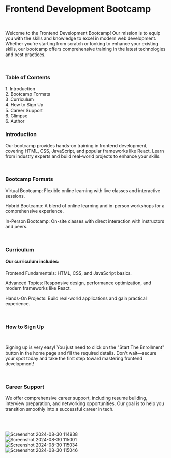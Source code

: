 <h1>Frontend Development Bootcamp</h1>
<br>
<p>Welcome to the Frontend Development Bootcamp! Our mission is to equip you with the skills and knowledge to excel in modern web development. Whether you're starting from scratch or looking to enhance your existing skills, our bootcamp offers comprehensive training in the latest technologies and best practices.</p>
<br>
<h3>Table of Contents</h3>
1. Introduction
<br>
2. Bootcamp Formats
<br>
3 .Curriculum
<br>
4. How to Sign Up
<br>
5. Career Support
<br>
6. Glimpse
<br>
6. Author
<br>

<h3>Introduction</h3>
<p>Our bootcamp provides hands-on training in frontend development, covering HTML, CSS, JavaScript, and popular frameworks like React. Learn from industry experts and build real-world projects to enhance your skills.</p>
<br>
<h3>Bootcamp Formats</h3>
<p>Virtual Bootcamp: Flexible online learning with live classes and interactive sessions.</p>
<p>Hybrid Bootcamp: A blend of online learning and in-person workshops for a comprehensive experience.</p>
<p>In-Person Bootcamp: On-site classes with direct interaction with instructors and peers.</p>
<br>

<h3>Curriculum</h3>
<h4>Our curriculum includes:</h4>
<p>Frontend Fundamentals: HTML, CSS, and JavaScript basics.</p>
<p>Advanced Topics: Responsive design, performance optimization, and modern frameworks like React.</p>
<p>Hands-On Projects: Build real-world applications and gain practical experience.</p>
<br>

<h3>How to Sign Up</h3>
<br>
<p>Signing up is very easy! You just need to click on the "Start The Enrollment" button in the home page and fill the required details. Don't wait—secure your spot today and take the first step toward mastering frontend development!</p>
<br>

<h3>Career Support</h3>
<p>We offer comprehensive career support, including resume building, interview preparation, and networking opportunities. Our goal is to help you transition smoothly into a successful career in tech.</p>
<br>

<Glimpse>
<br>
  
![Screenshot 2024-08-30 114938](https://github.com/user-attachments/assets/3ae87ece-a4a4-4944-a151-1e45994b14cd)
<br>
![Screenshot 2024-08-30 115001](https://github.com/user-attachments/assets/9cbf6af3-a758-4dc9-abb6-d46e9df063ab)
<br>
![Screenshot 2024-08-30 115034](https://github.com/user-attachments/assets/7c1cab8b-6820-40e1-9c89-d1ea2ec556bc)
<br>
![Screenshot 2024-08-30 115046](https://github.com/user-attachments/assets/2559bffe-4641-44f6-8310-3141ee72fe8e)





